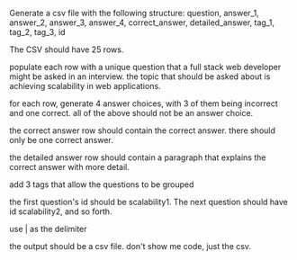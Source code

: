 Generate a csv file with the following structure: question, answer_1, answer_2, answer_3, answer_4, correct_answer, detailed_answer, tag_1, tag_2, tag_3, id

The CSV should have 25 rows.

populate each row with a unique question that a full stack web developer might be asked in an interview. the topic that should be asked about is achieving scalability in web applications.

for each row, generate 4 answer choices, with 3 of them being incorrect and one correct. all of the above should not be an answer choice.

the correct answer row should contain the correct answer. there should only be one correct answer.

the detailed answer row should contain a paragraph that explains the correct answer with more detail.

add 3 tags that allow the questions to be grouped

the first question's id should be scalability1. The next question should have id scalability2, and so forth.

use | as the delimiter

the output should be a csv file. don't show me code, just the csv.

